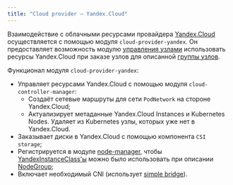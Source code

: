 ```yaml
---
title: "Cloud provider — Yandex.Cloud"
---
```


Взаимодействие с облачными ресурсами провайдера [Yandex.Cloud](https://cloud.yandex.ru/) осуществляется с помощью модуля `cloud-provider-yandex`. Он предоставляет возможность модулю [управления узлами](../../modules/040-node-manager/) использовать ресурсы Yandex.Cloud при заказе узлов для описанной [группы узлов](../../modules/040-node-manager/cr.html#nodegroup).

Функционал модуля `cloud-provider-yandex`:
- Управляет ресурсами Yandex.Cloud с помощью модуля `cloud-controller-manager`:
    * Создаёт сетевые маршруты для сети `PodNetwork` на стороне Yandex.Cloud;
    * Актуализирует метаданные Yandex.Cloud Instances и Kubernetes Nodes. Удаляет из Kubernetes узлы, которых уже нет в Yandex.Cloud.
- Заказывает диски в Yandex.Cloud с помощью компонента `CSI storage`;
- Регистрируется в модуле [node-manager](../../modules/040-node-manager/), чтобы [YandexInstanceClass'ы](cr.html#yandexinstanceclass) можно было использовать при описании [NodeGroup](../../modules/040-node-manager/cr.html#nodegroup);
- Включает необходимый CNI (использует [simple bridge](../../modules/035-cni-simple-bridge/)).

